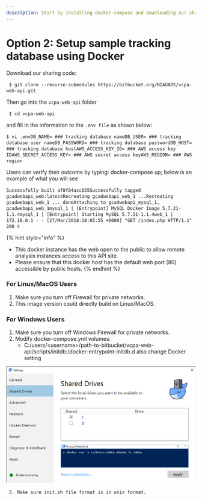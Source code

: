 ```yaml
---
description: Start by installing docker-compose and downloading our sharing code
---
```


# Option 2: Setup sample tracking database using Docker

Download our sharing code:

```text
 $ git clone --recurse-submodules https://bitbucket.org/NIAGADS/vcpa-web-api.git
```

Then go into the `vcpa-web-api` folder

```text
 $ cd vcpa-web-api
```

and fill in the information to the `.env file` as shown below:

```text
$ vi .envDB_NAME= ### tracking database nameDB_USER= ### tracking database user nameDB_PASSWORD= ### tracking database passwordDB_HOST= ### tracking database hostAWS_ACCESS_KEY_ID= ### AWS access key IDAWS_SECRET_ACCESS_KEY= ### AWS secret access keyAWS_REGION= ### AWS region
```

Users can verify their outcome by typing: docker-compose up; below is an example of what you will see

```text
Successfully built af8f84acc855Successfully tagged gcadwebapi_web:latestRecreating gcadwebapi_web_1 ...Recreating gcadwebapi_web_1 ... doneAttaching to gcadwebapi_mysql_1, gcadwebapi_web_1mysql_1 | [Entrypoint] MySQL Docker Image 5.7.21-1.1.4mysql_1 | [Entrypoint] Starting MySQL 5.7.21-1.1.4web_1 | 172.18.0.1 - - [27/Mar/2018:18:05:55 +0000] "GET /index.php HTTP/1.1" 200 4
```

{% hint style="info" %}
* This docker instance has the web open to the public to allow remote analysis instances access to this API site.
* Please ensure that this docker host has the default web port \(80\) accessible by public hosts.
{% endhint %}

### For Linux/MacOS Users

1. Make sure you turn off Firewall for private networks.
2. This image version could directly build on Linux/MacOS.

### For Windows Users

1. Make sure you turn off Windows Firewall for private networks.
2. Modify docker-compose.yml volumes:
   * C:/users/&lt;username&gt;/path-to-bitbucket/vcpa-web-api/scripts/initdb:/docker-entrypoint-initdb.d also change Docker setting 

![Shared Drives](../.gitbook/assets/drives.png)

     3. Make sure init.sh file format is in unix format.

